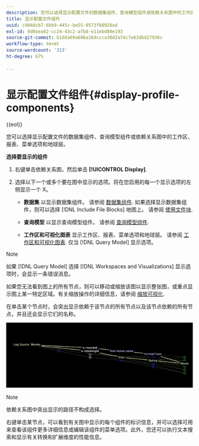 ```yaml
---
description: 您可以选择显示配置文件的数据集组件、查询模型组件或依赖关系图中的工作区、报表、菜单选项和地球层。
title: 显示配置文件组件
uuid: c904dcb7-6bb9-445c-be55-0573f88928ad
exl-id: 9d0aea02-cc24-43c2-afb8-e11ebd80e193
source-git-commit: b1dda69a606a16dccca30d2a74c7e63dbd27936c
workflow-type: tm+mt
source-wordcount: '313'
ht-degree: 67%

---
```


# 显示配置文件组件{#display-profile-components}

{{eol}}

您可以选择显示配置文件的数据集组件、查询模型组件或依赖关系图中的工作区、报表、菜单选项和地球层。

**选择要显示的组件**

1. 右键单击依赖关系图，然后单击 **[!UICONTROL Display]**.
1. 选择以下一个或多个要在图中显示的选项。将在您启用的每一个显示选项的左侧显示一个 X。

   * **数据集** 以显示数据集组件。 请参阅 [数据集组件](../../../../../home/c-get-started/c-admin-intrf/c-dataset-mgrs/c-dep-maps/c-dataset-comp.md#concept-4afe28ad29d14eca8a5000847254c293). 如果选择显示数据集组件，则可以选择 [!DNL Include File Blocks] 地图上。 请参阅 [使用文件块](../../../../../home/c-get-started/c-admin-intrf/c-dataset-mgrs/c-dep-maps/c-wkg-file-blocks.md#concept-3652bbabfbd34449a5f842d8aa598efc).

   * **查询模型** 以显示查询模型组件。 请参阅 [查询模型组件](../../../../../home/c-get-started/c-admin-intrf/c-dataset-mgrs/c-dep-maps/c-qry-mod-comp.md#concept-32c6dadd32f74179b026c7e96d47710f).

   * **工作区和可视化图表** 显示工作区、报表、菜单选项和地球层。 请参阅 [工作区和可视化图表](../../../../../home/c-get-started/c-admin-intrf/c-dataset-mgrs/c-dep-maps/c-wksps-vis.md#concept-abbd4fb115ff47f49f879466ce274921). 仅当 [!DNL Query Model] 显示选项。

>[!NOTE]
>
>如果 [!DNL Query Model] 选择 [!DNL Workspaces and Visualizations] 显示选项时，会显示一条错误消息。

如果您无法看到图上的所有节点，则可以移动或缩放该图以显示整张图，或重点显示图上某一特定区域。有关缩放操作的详细信息，请参阅 [缩放可视化](../../../../../home/c-get-started/c-vis/c-zoom-vis.md#concept-7e33670bb5344f78a316f1a84cc20530).

在单击某个节点时，会突出显示依赖于该节点的所有节点以及该节点依赖的所有节点，并且还会显示它们的名称。

![](assets/vis_DependencyMap_HighlightedPath.png)

>[!NOTE]
>
>依赖关系图中突出显示的路径不构成选择。

右键单击某节点，可以看到有关图中显示的每个组件的标识信息，并可以选择可用来查看该组件更多详细信息或编辑该组件的菜单选项。此外，您还可以执行文本搜索和显示有关转换和扩展维度的性能信息。

